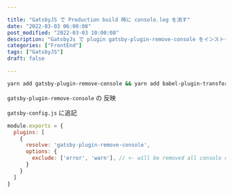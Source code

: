 ```yaml
---

title: "GatsbyJS で Production build 時に console.log を消す"
date: "2022-03-03 06:00:08"
post_modified: "2022-03-03 10:00:08"
description: "GatsbyJs で plugin gatsby-plugin-remove-console をインストール"
categories: ["FrontEnd"]
tags: ["GatsbyJS"]
draft: false

---
```


```bash
yarn add gatsby-plugin-remove-console && yarn add babel-plugin-transform-remove-console --dev
```

`gatsby-plugin-remove-console` の 反映

`gatsby-config.js` に追記

```js
module.exports = {
  plugins: [
    {
      resolve: 'gatsby-plugin-remove-console',
      options: {
        exclude: ['error', 'warn'], // <- will be removed all console calls except these
      }
    }
  ]
}
```